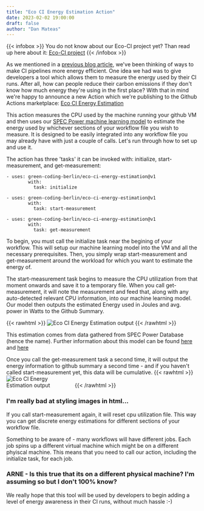 ```yaml
---
title: "Eco CI Energy Estimation Action"
date: 2023-02-02 19:00:00
draft: false
author: "Dan Mateas"
---
```


{{< infobox >}}
    You do not know about our Eco-CI project yet? Than read up here about it: <a href="/projects/eco-ci">Eco-CI project</a>
{{< /infobox >}}

As we mentioned in a [previous blog article](https://www.green-coding.berlin/blog/eco-ci-activity-checker-released/), we've been thinking of ways to make CI pipelines more energy efficient. One idea we had was to give developers a tool which allows them to measure the energy used by their CI runs. After all, how can people reduce their carbon emissions if they don't know how much energy they're using in the first place? With that in mind we're happy to announce a new Action which we're publishing to the Github Actions marketplace: [Eco CI Energy Estimation](https://github.com/green-coding-berlin/eco-ci-energy-estimation)

This action measures the CPU used by the machine running your github VM and then uses our [SPEC Power machine learning model](https://github.com/green-coding-berlin/spec-power-model) to estimate the energy used by whichever sections of your workflow file you wish to measure. It is designed to be easily integrated into any workflow file you may already have with just a couple of calls. Let's run through how to set up and use it.

The action has three 'tasks' it can be invoked with: initialize, start-measurement, and get-measurement:
```
- uses: green-coding-berlin/eco-ci-energy-estimation@v1
        with:
          task: initialize
```
```
- uses: green-coding-berlin/eco-ci-energy-estimation@v1
        with:
          task: start-measurement
```
```
- uses: green-coding-berlin/eco-ci-energy-estimation@v1
        with:
          task: get-measurement
```

To begin, you must call the initialize task near the begining of your workflow. This will setup our machine learning model into the VM and all the necessary prerequisites. Then, you simply wrap start-measurement and get-measurement around the workload for which you want to estimate the energy of.

The start-measurement task begins to measure the CPU utilization from that moment onwards and save it to a temporary file. When you call get-measurement, it will note the measurement and feed that, along with any auto-detected relevant CPU information, into our machine learning model. Our model then outputs the estimated Energy used in Joules and avg. power in Watts to the Github Summary.

{{< rawhtml >}}
<img class="ui center medium rounded bordered image" src="/img/blog/eco-ci-energy-estimation-output.webp" alt="Eco CI Energy Estimation output" loading="lazy">
{{< /rawhtml >}}

This estimation comes from data gathered from SPEC Power Database (hence the name). Further information about this model can be found [here](https://www.green-coding.berlin/blog/estimating-cloud-energy-linear-model-part-1/) and [here](https://www.green-coding.berlin/blog/specpower-model-with-xgboost-open-sourced/)

Once you call the get-measurement task a second time, it will output the energy information to github summary a second time - and if you haven't called start-measurement yet, this data will be cumulative.
{{< rawhtml >}}
<img class="ui left rounded bordered image" src="/img/blog/eco-ci-energy-estimation-output-2.webp" alt="Eco CI Energy Estimation output" loading="lazy" style="max-width: 35%">
{{< /rawhtml >}}
### I'm really bad at styling images in html...
If you call start-measurement again, it will reset cpu utilization file. This way you can get discrete energy estimations for different sections of your workflow file. 

Something to be aware of - many workflows will have different jobs. Each job spins up a different virtual machine which might be on a different phyiscal machine. This means that you need to call our action, including the initialize task, for each job.
### ARNE - Is this true that its on a different physical machine? I'm assuming so but I don't 100% know? 

We really hope that this tool will be used by developers to begin adding a level of energy awareness in their CI runs, without much hassle :-)
